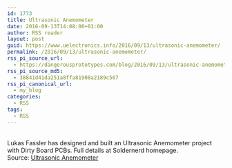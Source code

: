 ```yaml
---
id: 1773
title: Ultrasonic Anemometer
date: 2016-09-13T14:08:00+01:00
author: RSS reader
layout: post
guid: https://www.uelectronics.info/2016/09/13/ultrasonic-anemometer/
permalink: /2016/09/13/ultrasonic-anemometer/
rss_pi_source_url:
  - https://dangerousprototypes.com/blog/2016/09/13/ultrasonic-anemometer/
rss_pi_source_md5:
  - 38841d41da251a8ffa81908a2189c567
rss_pi_canonical_url:
  - my_blog
categories:
  - RSS
tags:
  - RSS
---
```

&#013;  
Lukas Fassler has designed and built an Ultrasonic Anemometer project with Dirty Board PCBs. Full details at Soldernerd homepage.&#013;  
Source: <a href="https://dangerousprototypes.com/blog/2016/09/13/ultrasonic-anemometer/" target="_blank">Ultrasonic Anemometer</a>